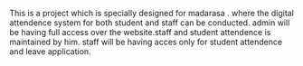 This is a project which is specially designed for madarasa . where the digital attendence system for both student and staff can be conducted.
admin will be having full access over the website.staff and student attendence is maintained by him.
staff will be having acces only for student attendence and leave application.
